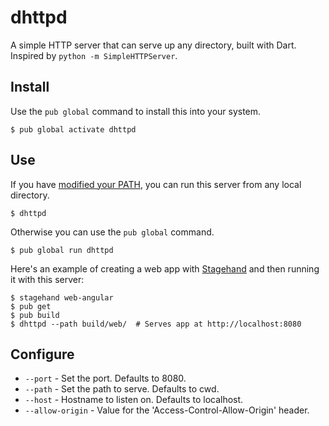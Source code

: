 dhttpd
==================

A simple HTTP server that can serve up any directory,
built with Dart.
Inspired by `python -m SimpleHTTPServer`.

## Install

Use the `pub global` command to install this into your system.

    $ pub global activate dhttpd

## Use

If you have [modified your PATH][path], you can run this server from any
local directory.

```
$ dhttpd
```

Otherwise you can use the `pub global` command.

```
$ pub global run dhttpd
```

Here's an example of creating a web app with [Stagehand](http://stagehand.pub/)
and then running it with this server:

```
$ stagehand web-angular
$ pub get
$ pub build
$ dhttpd --path build/web/  # Serves app at http://localhost:8080
```


## Configure

* `--port` - Set the port. Defaults to 8080.
* `--path` - Set the path to serve. Defaults to cwd.
* `--host` - Hostname to listen on. Defaults to localhost.
* `--allow-origin` - Value for the 'Access-Control-Allow-Origin' header.

[path]: https://www.dartlang.org/tools/pub/cmd/pub-global.html#running-a-script-from-your-path
